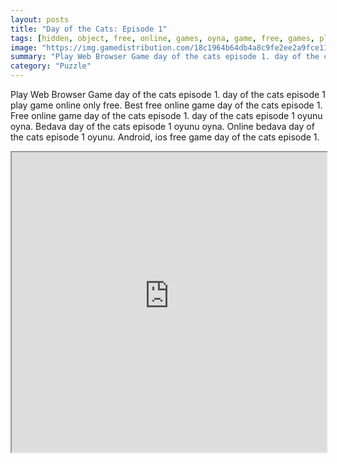 ```yaml
---
layout: posts
title: "Day of the Cats: Episode 1"
tags: [hidden, object, free, online, games, oyna, game, free, games, play, play, games]
image: "https://img.gamedistribution.com/18c1964b64db4a8c9fe2ee2a9fce115f.jpg"
summary: "Play Web Browser Game day of the cats episode 1. day of the cats episode 1 play game online only free. Best free online game day of the cats episode 1. Free online game day of the cats episode 1. day of the cats episode 1 oyunu oyna. Bedava day of the cats episode 1 oyunu oyna. Online bedava day of the cats episode 1 oyunu. Android, ios free game day of the cats episode 1."
category: "Puzzle"
---
```


Play Web Browser Game day of the cats episode 1. day of the cats episode 1 play game online only free. Best free online game day of the cats episode 1. Free online game day of the cats episode 1. day of the cats episode 1 oyunu oyna. Bedava day of the cats episode 1 oyunu oyna. Online bedava day of the cats episode 1 oyunu. Android, ios free game day of the cats episode 1.

<iframe width="100%" height="480px;" src="https://html5.gamedistribution.com/18c1964b64db4a8c9fe2ee2a9fce115f/"></iframe>